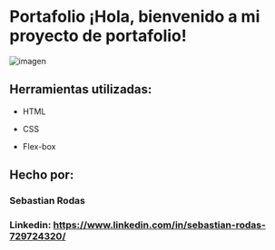 # Portafolio ¡Hola, bienvenido a mi proyecto de portafolio!

![imagen](https://user-images.githubusercontent.com/77756047/211304452-220fedf0-f91b-490f-8a65-a60ce860bc5c.png)

## Herramientas utilizadas:

* HTML

* CSS

* Flex-box

## Hecho por:

### Sebastian Rodas

### Linkedin: https://www.linkedin.com/in/sebastian-rodas-729724320/
